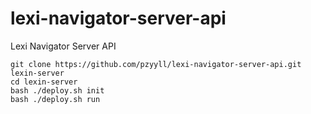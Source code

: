 # lexi-navigator-server-api
Lexi Navigator Server API

```shell
git clone https://github.com/pzyyll/lexi-navigator-server-api.git lexin-server
cd lexin-server
bash ./deploy.sh init
bash ./deploy.sh run
```